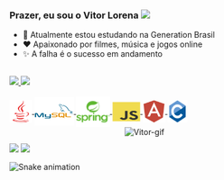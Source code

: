 ### Prazer, eu sou o Vitor Lorena   <img src="https://raw.githubusercontent.com/kaueMarques/kaueMarques/master/hi.gif" width="30px">

 - 🚀 Atualmente estou estudando na Generation Brasil
 - ❤️ Apaixonado por filmes, música e jogos online
 - ✨ A falha é o sucesso em andamento


##


<div>
  <a href="https://github.com/vitorlorena">
  <img height="180em" src="https://github-readme-stats.vercel.app/api?username=vitorlorena&show_icons=true&theme=highcontrast&include_all_commits=true&count_private=true"/>
  <img height="180em" src="https://github-readme-stats.vercel.app/api/top-langs/?username=vitorlorena&layout=compact&langs_count=7&theme=highcontrast"/>
</div>

<div style="display: inline_block"><br>
  <img align="center" alt="Vitor-Java" height="40" width="40" src="https://raw.githubusercontent.com/devicons/devicon/master/icons/java/java-plain.svg">
  <img align="center" alt="Vitor-Mysql"height="50" width="70" src="https://raw.githubusercontent.com/devicons/devicon/master/icons/mysql/mysql-original-wordmark.svg">
  <img align="center" alt="Vitor-Spring" height="55" width="60" src="https://raw.githubusercontent.com/devicons/devicon/master/icons/spring/spring-original-wordmark.svg">
  <img align="center" alt="Vitor-JavaScript" height="35" width="50" src="https://raw.githubusercontent.com/devicons/devicon/master/icons/javascript/javascript-original.svg">
  <img align="center" alt="Vitor-angularjs" height="40" width="40" src="https://raw.githubusercontent.com/devicons/devicon/master/icons/angularjs/angularjs-plain.svg">
  <img align="center" alt="Vitor-C" height="40" width="35" src="https://github.com/devicons/devicon/blob/master/icons/c/c-original.svg">
  <img align="right" alt="Vitor-gif" height="150" width="300" src="https://c.tenor.com/nwBMOVfhuS0AAAAC/darth-vader-im-ready.gif">
</div>
  
  ##  
  
  
<div>
  <a href="https://www.linkedin.com/in/vitor-lorena" target="_blank"><img src="https://img.shields.io/badge/-LinkedIn-blue?style=flat-square&logo=Linkedin&logoColor=white&link" target="_blank"></a>
  <a href = "mailto:vitord2002@hotmail.com"><img src="https://img.shields.io/badge/-Hotmail-0078D4?style=flat-square&logo=microsoft-outlook&logoColor=white&link" target="_blank"></a>
 
   ![Snake animation](https://github.com/vitorLorena/vitorLorena/blob/output/github-contribution-grid-snake.svg)
 
</div>
